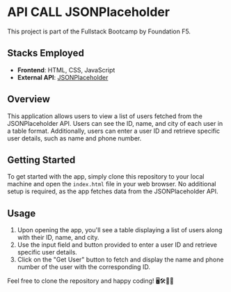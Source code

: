 

# API CALL JSONPlaceholder

This project is part of the Fullstack Bootcamp by Foundation F5.

## Stacks Employed

- **Frontend**: HTML, CSS, JavaScript
- **External API**: [JSONPlaceholder](https://jsonplaceholder.typicode.com/users)

## Overview

This application allows users to view a list of users fetched from the JSONPlaceholder API. Users can see the ID, name, and city of each user in a table format. Additionally, users can enter a user ID and retrieve specific user details, such as name and phone number.

## Getting Started

To get started with the app, simply clone this repository to your local machine and open the `index.html` file in your web browser. No additional setup is required, as the app fetches data from the JSONPlaceholder API.

## Usage

1. Upon opening the app, you'll see a table displaying a list of users along with their ID, name, and city.
2. Use the input field and button provided to enter a user ID and retrieve specific user details.
3. Click on the "Get User" button to fetch and display the name and phone number of the user with the corresponding ID.

Feel free to clone the repository and happy coding! 🖥️🛠️🐧🎉

